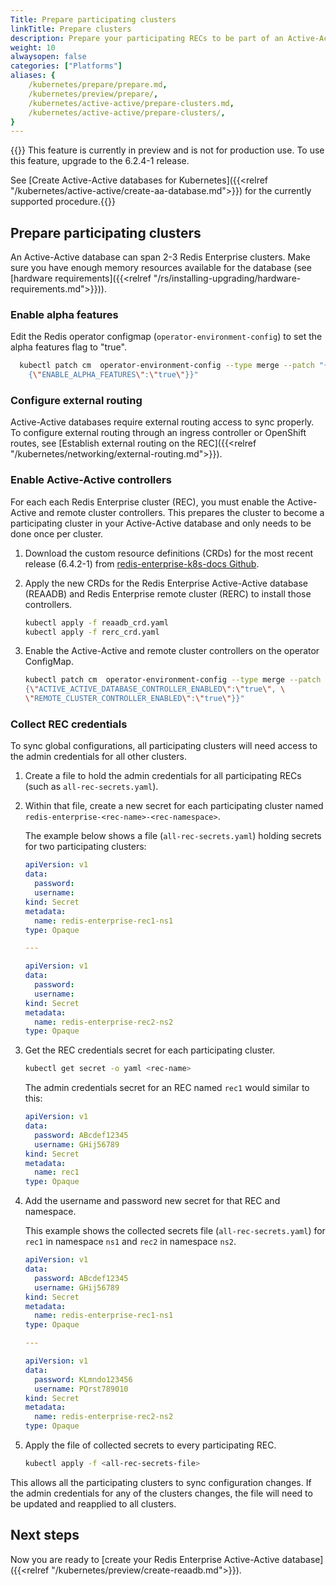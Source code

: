 ```yaml
---
Title: Prepare participating clusters
linkTitle: Prepare clusters
description: Prepare your participating RECs to be part of an Active-Active database deployment.
weight: 10
alwaysopen: false
categories: ["Platforms"]
aliases: {
    /kubernetes/prepare/prepare.md,
    /kubernetes/preview/prepare/,
    /kubernetes/active-active/prepare-clusters.md,
    /kubernetes/active-active/prepare-clusters/,
}
---
```

{{<note>}} This feature is currently in preview and is not for production use. To use this feature, upgrade to the 6.2.4-1 release.

See [Create Active-Active databases for Kubernetes]({{<relref "/kubernetes/active-active/create-aa-database.md">}}) for the currently supported procedure.{{</note>}}

## Prepare participating clusters

An Active-Active database can span 2-3 Redis Enterprise clusters. Make sure you have enough memory resources available for the database (see [hardware requirements]({{<relref "/rs/installing-upgrading/hardware-requirements.md">}})).

### Enable alpha features

Edit the Redis operator configmap (`operator-environment-config`) to set the alpha features flag to "true". 

```sh
  kubectl patch cm  operator-environment-config --type merge --patch "{\"data\": \
    {\"ENABLE_ALPHA_FEATURES\":\"true\"}}"
```

### Configure external routing

Active-Active databases require external routing access to sync properly. To configure external routing through an ingress controller or OpenShift routes, see [Establish external routing on the REC]({{<relref "/kubernetes/networking/external-routing.md">}}).

### Enable Active-Active controllers

For each each Redis Enterprise cluster (REC), you must enable the Active-Active and remote cluster controllers. This prepares the cluster to become a participating cluster in your Active-Active database and only needs to be done once per cluster.

1. Download the custom resource definitions (CRDs) for the most recent release (6.4.2-1) from [redis-enterprise-k8s-docs Github](https://github.com/RedisLabs/redis-enterprise-k8s-docs/tree/master/crds).

1. Apply the new CRDs for the Redis Enterprise Active-Active database (REAADB) and Redis Enterprise remote cluster (RERC) to install those controllers.

    ```sh
    kubectl apply -f reaadb_crd.yaml
    kubectl apply -f rerc_crd.yaml
    ```

1. Enable the Active-Active and remote cluster controllers on the operator ConfigMap.

    ```sh
    kubectl patch cm  operator-environment-config --type merge --patch "{\"data\": \
    {\"ACTIVE_ACTIVE_DATABASE_CONTROLLER_ENABLED\":\"true\", \
    \"REMOTE_CLUSTER_CONTROLLER_ENABLED\":\"true\"}}"
    ```

### Collect REC credentials

To sync global configurations, all participating clusters will need access to the admin credentials for all other clusters.

1. Create a file to hold the admin credentials for all participating RECs (such as `all-rec-secrets.yaml`).

1. Within that file, create a new secret for each participating cluster named `redis-enterprise-<rec-name>-<rec-namespace>`.

    The example below shows a file (`all-rec-secrets.yaml`) holding secrets for two participating clusters:

    ```yaml
    apiVersion: v1
    data:
      password: 
      username: 
    kind: Secret
    metadata:
      name: redis-enterprise-rec1-ns1
    type: Opaque

    ---

    apiVersion: v1
    data:
      password: 
      username: 
    kind: Secret
    metadata:
      name: redis-enterprise-rec2-ns2
    type: Opaque

    ```

1. Get the REC credentials secret for each participating cluster.

    ```sh
    kubectl get secret -o yaml <rec-name>
    ```

    The admin credentials secret for an REC named `rec1` would similar to this:

    ```yaml
    apiVersion: v1
    data:
      password: ABcdef12345
      username: GHij56789
    kind: Secret
    metadata:
      name: rec1
    type: Opaque
    ```

1. Add the username and password new secret for that REC and namespace.

    This example shows the collected secrets file (`all-rec-secrets.yaml`) for `rec1` in namespace `ns1` and `rec2` in namespace `ns2`.

    ```yaml
    apiVersion: v1
    data:
      password: ABcdef12345
      username: GHij56789
    kind: Secret
    metadata:
      name: redis-enterprise-rec1-ns1
    type: Opaque

    ---

    apiVersion: v1
    data:
      password: KLmndo123456
      username: PQrst789010
    kind: Secret
    metadata:
      name: redis-enterprise-rec2-ns2
    type: Opaque

    ```

1. Apply the file of collected secrets to every participating REC.

    ```sh
    kubectl apply -f <all-rec-secrets-file>
    ```

This allows all the participating clusters to sync configuration changes. If the admin credentials for any of the clusters changes, the file will need to be updated and reapplied to all clusters.

## Next steps

Now you are ready to [create your Redis Enterprise Active-Active database]({{<relref "/kubernetes/preview/create-reaadb.md">}}).
